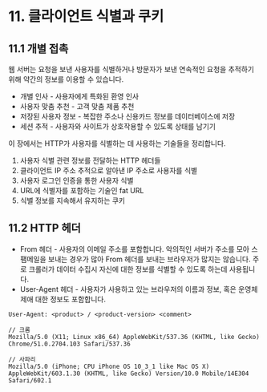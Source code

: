 # 11. 클라이언트 식별과 쿠키

## 11.1 개별 접촉

웹 서버는 요청을 보낸 사용자를 식별하거나 방문자가 보낸 연속적인 요청을 추적하기 위해 약간의 정보를 이용할 수 있습니다.

* 개별 인사 - 사용자에게 특화된 환영 인사
* 사용자 맞춤 추천 - 고객 맞춤 제품 추천
* 저장된 사용자 정보 - 복잡한 주소나 신용카드 정보를 데이터베이스에 저장
* 세션 추적 - 사용자와 사이트가 상호작용할 수 있도록 상태를 남기기

이 장에서는 HTTP가 사용자를 식별하는 데 사용하는 기술들을 정리합니다.

1. 사용자 식별 관련 정보를 전달하는 HTTP 헤더들
2. 클라이언트 IP 주소 추적으로 알아낸 IP 주소로 사용자를 식별
3. 사용자 로그인 인증을 통한 사용자 식별
4. URL에 식별자를 포함하는 기술인 fat URL
5. 식별 정보를 지속해서 유지하는 쿠키

## 11.2 HTTP 헤더

* From 헤더 - 사용자의 이메일 주소를 포함합니다. 악의적인 서버가 주소를 모아 스팸메일을 보내는 경우가 많아 From 헤더를 보내는 브라우저가 많지는 않습니다. 주로 크롤러가 데이터 수집시 자신에 대한 정보를 식별할 수 있도록 하는데 사용됩니다.
* User-Agent 헤더 - 사용자가 사용하고 있는 브라우저의 이름과 정보, 혹은 운영체제애 대한 정보도 포함합니다.

```
User-Agent: <product> / <product-version> <comment>

// 크롬
Mozilla/5.0 (X11; Linux x86_64) AppleWebKit/537.36 (KHTML, like Gecko) Chrome/51.0.2704.103 Safari/537.36

// 사파리
Mozilla/5.0 (iPhone; CPU iPhone OS 10_3_1 like Mac OS X) AppleWebKit/603.1.30 (KHTML, like Gecko) Version/10.0 Mobile/14E304 Safari/602.1
```